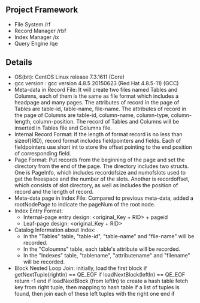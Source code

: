 ## Project Framework
- File System       /rf
- Record Manager    /rbf
- Index Manager     /ix
- Query Engine      /qe

## Details
- OS(bit): CentOS Linux release 7.3.1611 (Core)
- gcc version : gcc version 4.8.5 20150623 (Red Hat 4.8.5-11) (GCC)
- Meta-data in Record File: It will create two files named Tables and Columns, each of them is the same as file format which includes a headpage and many pages. The attributes of record in the page of Tables are table-id, table-name, file-name. The attributes of record in the page of Columns are table-id, column-name, column-type, column-length, column-position. The record of Tables and Columns will be inserted in Tables file and Columns file.
- Internal Record Format: If the length of format record is no less than sizeof(RID), record format includes fieldpointers and fields. Each of fieldpointers use short int to store the offset pointing to the end position of corresponding field.
- Page Format: Put records from the beginning of the page and set the directory from the end of the page. The directory includes two structs. One is PageInfo, which includes recordofsize and numofslots used to get the freespace and the number of the slots. Another is recordoffset, which consists of slot directory, as well as includes the position of record and the length of record.
- Meta-data page in Index File: Compared to previous meta-data, added a rootNodePage to indicate the pageNum of the root node.
- Index Entry Format: 
    - Internal-page entry design: <original_Key + RID> + pageid
    - Leaf-page design: <original_Key + RID>
- Catalog Information about Index: 
    - In the "Tables" table, "table-id", "table-name" and "file-name" will be recorded.
    - In the "Coloumns" table, each table's attribute will be recorded.
    - In the "Indexes" table, "tablename", "attributename" and "filename" will be recorded.
- Block Nested Loop Join:
    initially, load the first block 
    if getNextTuple(rightIn) == QE_EOF
        if loadNextBlock(leftIn) == QE_EOF
            return -1
    end if
    loadNextBlock (from leftIn) to create a hash table
    fetch key from right tuple, then mapping to hash table
    if a list of tuples is found, then join each of these left tuples with the right one
end if
